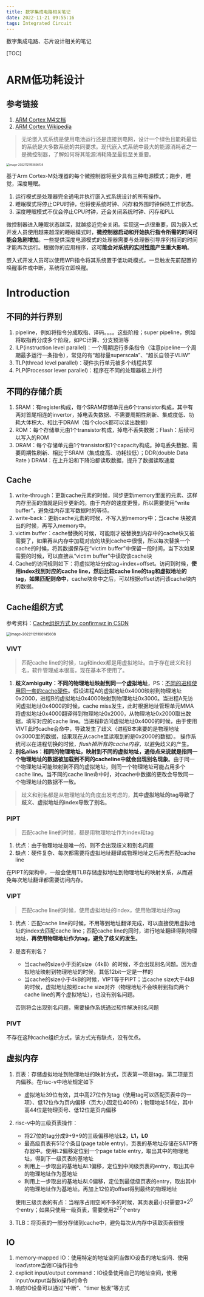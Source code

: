 ```yaml
---
title: 数字集成电路相关笔记
date: 2022-11-21 09:55:16
tags: Integrated Circuit
---
```


数字集成电路、芯片设计相关的笔记
<!--more-->

[TOC]



# ARM低功耗设计

## 参考链接

1. [ARM Cortex M4文档](https://developer.arm.com/documentation/100166/0001/Functional-Description/About-the-functions?lang=en)
1. [ARM Cortex Wikipedia](https://en.wikipedia.org/wiki/ARM_Cortex-M)

> 无论嵌入式系统是使用电池运行还是连接到电网，设计一个绿色且能耗最低的系统是大多数系统的共同要求。现代嵌入式系统中最大的能源消耗者之一是微控制器，了解如何将其能源消耗降至最低至关重要。

<img src="https://s2.loli.net/2022/11/21/dYOahWAfEuNZnm5.png" alt="image-20221121193836134" style="zoom:50%;" /> 

基于Arm Cortex-M处理器的每个微控制器将至少具有三种电源模式；跑步，睡觉，深度睡眠。

1. 运行模式是处理器完全通电并执行嵌入式系统设计的所有操作。
2. 睡眠模式将停止CPU时钟，但将使系统时钟、闪存和外围时钟保持工作状态。
3. 深度睡眠模式不仅会停止CPU时钟，还会关闭系统时钟、闪存和PLL

微控制器进入睡眠状态越深，就越接近完全关闭。实现这一点很重要，因为嵌入式开发人员使用越来越深的睡眠模式时，**微控制器启动和开始执行指令所需的时间可能会急剧增加**。一些提供深度电源模式的处理器需要与处理器引导序列相同的时间才能再次运行。根据你的应用程序，这**可能会对系统的<u>实时性能</u>产生重大影响**。

嵌入式开发人员可以使用WFI指令将其系统置于低功耗模式，一旦触发先前配置的唤醒事件或中断，系统将立即唤醒。



# Introduction

## 不同的并行界别

1. pipeline，例如将指令分成取指、译码。。。。这些阶段；super pipeline，例如将取指再分成多个阶段，如PC计算、分支预测等
2. ILP(instruction level parallel)：一个周期运行多条指令（注意pipeline一个周期最多运行一条指令），常见的有“超标量superscala”、“超长自领子VLIW”
3. TLP(thread level parallel)：硬件执行单元被多个线程共享
4. PLP(Processor lever parallel)：程序在不同的处理器核上并行

## 不同的存储介质

1. SRAM：有register构成，每个SRAM存储单元由6个transistor构成，其中有两对首尾相连的invertor，掉电丢失数据、不需要周期性刷新、集成度低、功耗大体积大、相比于DRAM（每个clock都可以读出数据）
2. ROM：每个存储单元由1个transistor构成，掉电不丢失数据；Flash：后续可以写入的ROM
3. DRAM：每个存储单元由1个transistor和1个capacity构成。掉电丢失数据、需要周期性刷新、相比于SRAM（集成度高、功耗较低）；DDR(double Data Rate ) DRAM：在上升沿和下降沿都读取数据，提升了数据读取速度



## Cache

1. write-through：更新cache元素的时候，同步更新memory里面的元素、这样内存里面的值就是同步更新的。由于内存的速度更慢，所以需要使用“write buffer”，避免往内存里写数据时的等待。
2. write-back：更新cache元素的时候，不写入到memory中；当cache 块被调出的时候，再写入memory中。
3. victim buffer：cache替换的时候，可能刚才被替换到内存中的cache块又被需要了，如果再从内存中加载对应的块到cache中很慢，所以每次替换一个cache的时候，将其数据保存在“victim buffer”中保留一段时间，当下次如果需要的时候，可以直接从“victim buffer”中读取该cache块
4. Cache的访问规则如下：将虚拟地址分成tag+index+offset。访问到时候，**使用index找到对应的cache line，然后比较cache line的tag和虚拟地址的tag，如果匹配则命中**，cache块命中之后，可以根据offset访问该cache块内的数据。

## Cache组织方式

参考资料：[Cache组织方式 by confirmwz in CSDN](https://blog.csdn.net/armlinuxww/article/details/105581568?spm=1001.2101.3001.6661.1&utm_medium=distribute.pc_relevant_t0.none-task-blog-2%7Edefault%7ECTRLIST%7ERate-1-105581568-blog-89244618.pc_relevant_3mothn_strategy_recovery&depth_1-utm_source=distribute.pc_relevant_t0.none-task-blog-2%7Edefault%7ECTRLIST%7ERate-1-105581568-blog-89244618.pc_relevant_3mothn_strategy_recovery&utm_relevant_index=1)

<img src="https://s2.loli.net/2022/11/21/YGRvTtHqOdX1aV5.png" alt="image-20221121160145008" style="zoom: 67%;" />

### VIVT

> 匹配cache line的时候，tag和index都是用虚拟地址。由于存在歧义和别名，软件管理成本很高，现在基本不使用了。

1. **歧义ambiguity：不同的物理地址映射到同一个虚拟地址**，PS：<u>不同的进程使用同一套的cache硬件</u>。假设进程A的虚拟地址0x4000映射到物理地址0x2000，进程B的虚拟地址0x4000映射到物理地址0x3000。当进程A先访问虚拟地址0x4000的时候，cache miss发生，此时根据地址管理单元MMA将虚拟地址0x4000翻译得到物理地址0x2000，从物理地址0x2000取出数据，填写对应的cache line。当进程B访问虚拟地址0x4000的时候，由于使用VIVT此时cache会命中，导致发生了歧义（进程B本来要的是物理地址0x3000里的数据，结果现在从cache里读取到的是0x2000的数据）。
   操作系统可以在进程切换的时候，*flush掉所有的cache内容*，以避免歧义的产生。
2. **别名alias：相同的物理地址，映射到不同的虚拟地址，通俗点来说就是指同一个物理地址的数据被加载到不同的cacheline中就会出现别名现象**。由于同一个物理地址可能映射到不同的虚拟地址，则同一个物理地址可能占用多个cache line。当不同的cache line命中时，对cache中数据的更改会导致同一个物理地址的数据不一致。

>  歧义和别名都是从物理地址的角度出发考虑的，**其中虚拟地址的tag导致了歧义、虚拟地址的index导致了别名**。

### PIPT

> 匹配cache line的时候，都是用物理地址作为index和tag

1. 优点：由于物理地址是唯一的，则不会出现歧义和别名问题
2. 缺点：硬件复杂、每次都需要将虚拟地址翻译成物理地址之后再去匹配cache line

在PIPT的架构中，一般会使用TLB存储虚拟地址到物理地址的映射关系，从而避免每次地址翻译都需要访问内存。

### VIPT

> 匹配cache line的时候，使用虚拟地址的index，使用物理地址的tag

1. 优点：匹配cache line的时候，不用等到地址翻译完成，可以直接使用虚拟地址的index去匹配cache line；匹配cache line的同时，进行地址翻译得到物理地址，**再使用物理地址作为tag，避免了歧义的发生**。

2. 是否有别名？

   - 当cache的size小于页的size（4kB）的时候，不会出现别名问题。因为虚拟地址映射到物理地址的时候，其低12bit一定是一样的
   - 当cache的size小于4kB的时候，VIPT等于PIPT；当cache size大于4kB的时候，虚拟地址按照cache size对齐（物理地址不会映射到指向两个cache line的两个虚拟地址），也没有别名问题。

   否则将会出现别名问题，需要操作系统通过软件解决别名问题

### PIVT

不存在这种cache组织方式，该方式光有缺点，没有优点。



## 虚拟内存

1. 页表：存储虚拟地址到物理地址的映射方式，页表第一项是tag，第二项是页内偏移。在risc-v中地址规定如下

   - 虚拟地址39位有效，其中高27位作为tag（使用tag可以匹配页表中的一项）、低12位作为页内偏移（页大小固定位4096）；物理地址56位，其中高44位是物理页号、低12位是页内偏移

2. risc-v中的三级页表操作：

   - 将27位的tag分成9+9+9的三级偏移地址**L2，L1，L0**
   - 最高级页表有512个条目(page table entry)，页表的基地址存储在SATP寄存器中。使用L2偏移定位到一个page table entry，取出其中的物理地址，得到下一级页表的基地址
   - 利用上一步取出的基地址&L1偏移，定位到中间级页表的entry，取出其中的物理地址作为基地址
   - 利用上一步取出的基地址&L0偏移，定位到最低级页表的entry，取出其中的物理地址作为基地址。再加上12位的offset得到最终的物理地址

   使用三级页表的有点：当程序占用空间不多的时候，其页表最小只需要3*$2^9$个entry；如果只使用一级页表，需要使用$2^{27}$个entry

3. TLB：将页表的一部分存储到cache中，避免每次从内存中读取页表很慢

## IO

1. memory-mapped IO：使用特定的地址空间当做IO设备的地址空间、使用load\store当做IO操作指令
2. explicit input/output command：IO设备使用自己的地址空间，使用input/output当做io操作的命令
3. 响应IO设备可以通过“中断”、“timer 触发”等方式





